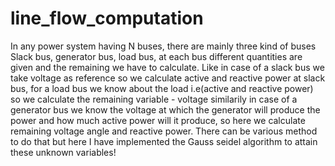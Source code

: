 # line_flow_computation
In any power system having N buses, there are mainly three kind of buses Slack bus, generator bus, load bus, at each bus different quantities are given and the remaining we have to calculate.
Like in case of a slack bus we take voltage as reference so we calculate active and reactive power at slack bus, for a load bus we know about the load i.e(active and reactive power) so we calculate the remaining variable - voltage similarily in case of a generator bus we know the voltage at which the generator will produce the power and how much active power will it produce, so here we calculate remaining voltage angle and reactive power.
There can be various method to do that but here I have implemented the Gauss seidel algorithm to attain these unknown variables!
